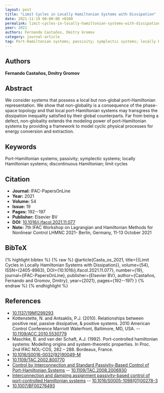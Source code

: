 ```yaml
---
layout: post
title: "Limit Cycles in Locally Hamiltonian Systems with Dissipation"
date: 2021-11-19 00:00:00 +0100
permalink: limit-cycles-in-locally-hamiltonian-systems-with-dissipation
year: 2021
authors: Fernando Castaños, Dmitry Gromov
category: journal-article
tag: Port-Hamiltonian systems; passivity; symplectic systems; locally Hamiltonian systems; discontinuous Hamiltonian; limit cycles
---
```

 
## Authors
**Fernando Castaños, Dmitry Gromov**
 
## Abstract
We consider systems that possess a local but non-global port-Hamiltonian representation. We show that non-globality is a consequence of the phase-space topology and that local port-Hamiltonian systems may transgress the dissipation inequality satisfied by their global counterparts. Far from being a defect, non-globality extends the modeling power of port-Hamiltonian systems by providing a framework to model cyclic physical processes for energy conversion and extraction.
 
## Keywords
Port-Hamiltonian systems; passivity; symplectic systems; locally Hamiltonian systems; discontinuous Hamiltonian; limit cycles
 
## Citation
- **Journal:** IFAC-PapersOnLine
- **Year:** 2021
- **Volume:** 54
- **Issue:** 19
- **Pages:** 192--197
- **Publisher:** Elsevier BV
- **DOI:** [10.1016/j.ifacol.2021.11.077](https://doi.org/10.1016/j.ifacol.2021.11.077)
- **Note:** 7th IFAC Workshop on Lagrangian and Hamiltonian Methods for Nonlinear Control LHMNC 2021- Berlin, Germany, 11-13 October 2021
 
## BibTeX
{% highlight bibtex %}
{% raw %}
@article{Casta_os_2021,
  title={{Limit Cycles in Locally Hamiltonian Systems with Dissipation}},
  volume={54},
  ISSN={2405-8963},
  DOI={10.1016/j.ifacol.2021.11.077},
  number={19},
  journal={IFAC-PapersOnLine},
  publisher={Elsevier BV},
  author={Castaños, Fernando and Gromov, Dmitry},
  year={2021},
  pages={192--197}
}
{% endraw %}
{% endhighlight %}
 
## References
- [10.1137/19M1299293](https://doi.org/10.1137/19M1299293)
- Kottenstette, N. and Antsaklis, P.J. (2010). Relationships between positive real, passive dissipative, & positive systems. 2010 American Control Conference Marriott Waterfront, Baltimore, MD, USA. -- [10.1109/ACC.2010.5530779](https://doi.org/10.1109/ACC.2010.5530779)
- Maschke, B. and van der Schaft, A.J. (1992). Port-controlled hamiltonian systems: Modelling origins and system-theoretic properties. In Proc. 2nd IFAC NOL-COS, 282 – 288. Bordeaux, France.
- [10.1016/S0016-0032(92)90049-M](https://doi.org/10.1016/S0016-0032(92)90049-M)
- [10.1109/TAC.2002.800770](https://doi.org/10.1109/TAC.2002.800770)
- [Control by Interconnection and Standard Passivity-Based Control of Port-Hamiltonian Systems](control-by-interconnection-and-standard-passivity-based-control-of-port-hamiltonian-systems) -- [10.1109/TAC.2008.2006930](https://doi.org/10.1109/TAC.2008.2006930)
- [Interconnection and damping assignment passivity-based control of port-controlled Hamiltonian systems](interconnection-and-damping-assignment-passivity-based-control-of-port-controlled-hamiltonian-systems) -- [10.1016/S0005-1098(01)00278-3](https://doi.org/10.1016/S0005-1098(01)00278-3)
- [10.1007/BF00276493](https://doi.org/10.1007/BF00276493)

